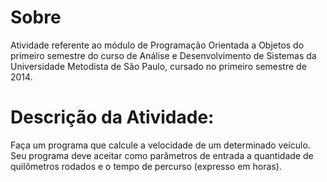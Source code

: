 # Sobre

Atividade referente ao módulo de Programação Orientada a Objetos do primeiro semestre do curso de Análise e Desenvolvimento de Sistemas da Universidade Metodista de São Paulo, cursado no primeiro semestre de 2014.

# Descrição da Atividade:

Faça um programa que calcule a velocidade de um determinado veículo. Seu programa deve aceitar como parâmetros de entrada a quantidade de quilômetros rodados e o tempo de percurso (expresso em horas).
